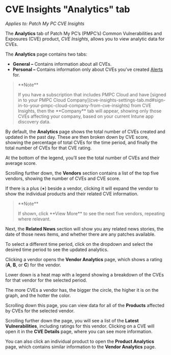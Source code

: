 # CVE Insights "Analytics" tab

_Applies to: Patch My PC CVE Insights_

The **Analytics** tab of Patch My PC’s (PMPC’s) Common Vulnerabilities and Exposures (CVE) product, _CVE Insights_, allows you to view analytic data for CVEs.

The **Analytics** page contains two tabs:

* **General –** Contains information about all CVEs.
* **Personal –** Contains information only about CVEs you’ve created [Alerts](cve-insights-alerts-tab.md) for.

> \*\*Note\*\*
>
> If you have a subscription that includes PMPC Cloud and have \[signed in to your PMPC Cloud Company]\(cve-insights-settings-tab.md#sign-in-to-your-pmpc-cloud-company-from-cve-insights) from CVE Insights, then the \*\*Company\*\* tab will appear, showing only those CVEs affecting your company, based on your current Intune app discovery data.

By default, the **Analytics** page shows the total number of CVEs created and updated in the past day. These are then broken down by CVE score, showing the percentage of total CVEs for the time period, and finally the total number of CVEs for that CVE rating.

At the bottom of the legend, you’ll see the total number of CVEs and their average score.

Scrolling further down, the **Vendors** section contains a list of the top five vendors, showing the number of CVEs and CVE score.

If there is a plus (**+**) beside a vendor, clicking it will expand the vendor to show the individual products and their related CVE information.

> \*\*Note\*\*
>
> If shown, click \*\*View More\*\* to see the next five vendors, repeating where relevant.

Next, the **Related News** section will show you any related news stories, the date of those news items, and whether there are any patches available.

To select a different time period, click on the dropdown and select the desired time period to see the updated analytics.

Clicking a vendor opens the **Vendor Analytics** page, which shows a rating (**A**, **B**, or **C**) for the vendor.

Lower down is a heat map with a legend showing a breakdown of the CVEs for that vendor for the selected period.

The more CVEs a vendor has, the bigger the circle, the higher it is on the graph, and the hotter the color.

Scrolling down this page, you can view data for all of the **Products** affected by CVEs for the selected vendor.

Scrolling further down the page, you will see a list of the **Latest Vulnerabilities**, including ratings for this vendor. Clicking on a CVE will open it in the **CVE Details** page, where you can see more information.

You can also click an individual product to open the **Product Analytics** page, which contains similar information to the **Vendor Analytics** page.
